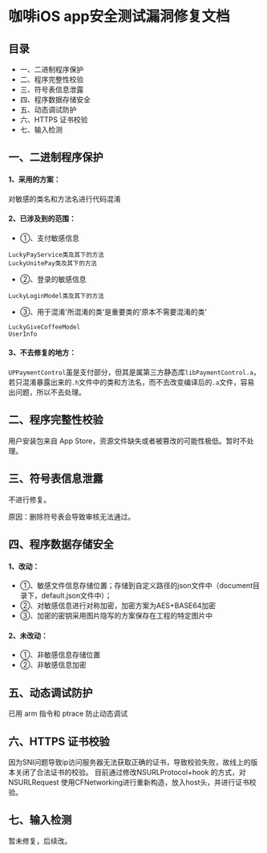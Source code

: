 # 咖啡iOS app安全测试漏洞修复文档

## 目录
* 一、二进制程序保护
* 二、程序完整性校验
* 三、符号表信息泄露
* 四、程序数据存储安全
* 五、动态调试防护
* 六、HTTPS 证书校验
* 七、输入检测


## 一、二进制程序保护

#### 1、采用的方案：
对敏感的类名和方法名进行代码混淆

#### 2、已涉及到的范围：
* ①、支付敏感信息

>
```
LuckyPayService类及其下的方法
LuckyUnitePay类及其下的方法
```

* ②、登录的敏感信息

>
```
LuckyLoginModel类及其下的方法
```

* ③、用于混淆'所混淆的类'是重要类的'原本不需要混淆的类'

>
```
LuckyGiveCoffeeModel
UserInfo
```

#### 3、不去修复的地方：

`UPPaymentControl`虽是支付部分，但其是属第三方静态库`libPaymentControl.a`，若只混淆暴露出来的`.h`文件中的类和方法名，而不去改变编译后的`.a`文件，容易出问题，所以不去处理。


## 二、程序完整性校验

用户安装包来自 App Store，资源文件缺失或者被篡改的可能性极低。暂时不处理。


## 三、符号表信息泄露
不进行修复。

原因：删除符号表会导致审核无法通过。
## 四、程序数据存储安全
#### 1、改动：
* ①、敏感文件信息存储位置；存储到自定义路径的json文件中（document目录下，default.json文件中）；
* ②、对敏感信息进行对称加密，加密方案为AES+BASE64加密
* ③、加密的密钥采用图片隐写的方案保存在工程的特定图片中

#### 2、未改动：
* ①、非敏感信息存储位置
* ②、非敏感信息加密



## 五、动态调试防护

已用 arm 指令和 ptrace 防止动态调试

## 六、HTTPS 证书校验

因为SNI问题导致ip访问服务器无法获取正确的证书，导致校验失败，故线上的版本关闭了合法证书的校验。
目前通过修改NSURLProtocol+hook 的方式，对NSURLRequest 使用CFNetworking进行重新构造，放入host头，并进行证书校验。

## 七、输入检测

暂未修复，后续改。
